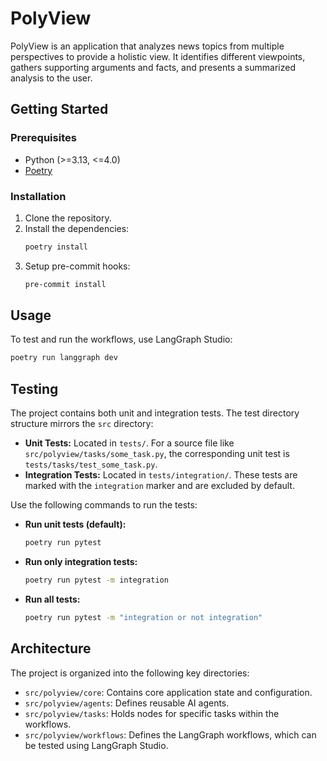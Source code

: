# PolyView
PolyView is an application that analyzes news topics from multiple perspectives to provide a holistic view. It
identifies different viewpoints, gathers supporting arguments and facts, and presents a summarized analysis to the user.

## Getting Started

### Prerequisites
- Python (>=3.13, <=4.0)
- [Poetry](https://python-poetry.org/)

### Installation
1. Clone the repository.
2. Install the dependencies:
   ```bash
   poetry install
   ```
3. Setup pre-commit hooks:
   ```bash
   pre-commit install
   ```

## Usage
To test and run the workflows, use LangGraph Studio:

```bash
poetry run langgraph dev
```

## Testing
The project contains both unit and integration tests. The test directory structure mirrors the `src` directory:
- **Unit Tests:** Located in `tests/`. For a source file like `src/polyview/tasks/some_task.py`, the corresponding unit
  test is `tests/tasks/test_some_task.py`.
- **Integration Tests:** Located in `tests/integration/`. These tests are marked with the `integration` marker and are
  excluded by default.

Use the following commands to run the tests:
- **Run unit tests (default):**
  ```bash
  poetry run pytest
  ```
- **Run only integration tests:**
  ```bash
  poetry run pytest -m integration
  ```
- **Run all tests:**
   ```bash
   poetry run pytest -m "integration or not integration"
   ```

## Architecture
The project is organized into the following key directories:

- `src/polyview/core`: Contains core application state and configuration.
- `src/polyview/agents`: Defines reusable AI agents.
- `src/polyview/tasks`: Holds nodes for specific tasks within the workflows.
- `src/polyview/workflows`: Defines the LangGraph workflows, which can be tested using LangGraph Studio.
